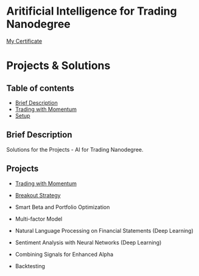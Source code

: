 # Aritificial Intelligence for Trading Nanodegree 
[My Certificate](https://confirm.udacity.com/KZ9E4ZVH)

# Projects & Solutions

## Table of contents
* [Brief Description](#brief-description)
* [Trading with Momentum](#trading-momentum)
* [Setup](#setup)

## Brief Description

Solutions for the Projects - AI for Trading Nanodegree.


## Projects

* [Trading with Momentum](https://github.com/jseluis/AI_for_Trading/tree/main/Trading_with_Momentum)

* [Breakout Strategy](https://github.com/jseluis/Artificial_Intelligence_for_Trading/tree/main/Breakout_Strategy)

* Smart Beta and Portfolio Optimization

* Multi-factor Model

* Natural Language Processing on Financial Statements (Deep Learning)

* Sentiment Analysis with Neural Networks (Deep Learning)

* Combining Signals for Enhanced Alpha

* Backtesting